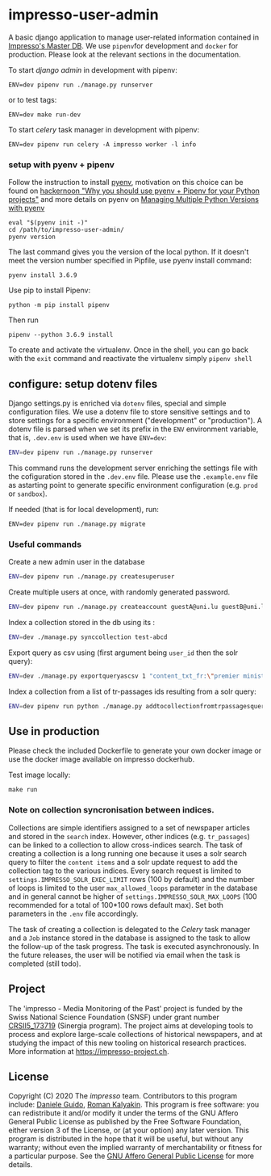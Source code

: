 # impresso-user-admin

A basic django application to manage user-related information contained in [Impresso's Master DB](https://github.com/impresso/impresso-master-db).
We use `pipenv`for development and `docker` for production. Please look at the relevant sections in the documentation.

To start _django admin_ in development with pipenv:

    ENV=dev pipenv run ./manage.py runserver

or to test tags:

    ENV=dev make run-dev

To start _celery_ task manager in development with pipenv:

    ENV=dev pipenv run celery -A impresso worker -l info

### setup with pyenv + pipenv

Follow the instruction to install [pyenv](https://github.com/pyenv/pyenv), motivation on this choice can be found on [hackernoon "Why you should use pyenv + Pipenv for your Python projects"](https://hackernoon.com/reaching-python-development-nirvana-bb5692adf30c)
and more details on pyenv on [Managing Multiple Python Versions with pyenv](http://akbaribrahim.com/managing-multiple-python-versions-with-pyenv/)

```
eval "$(pyenv init -)"
cd /path/to/impresso-user-admin/
pyenv version
```

The last command gives you the version of the local python. If it doesn't meet the version number specified in Pipfile,
use pyenv install command:

```
pyenv install 3.6.9
```

Use pip to install Pipenv:

```
python -m pip install pipenv
```

Then run

```
pipenv --python 3.6.9 install
```

To create and activate the virtualenv. Once in the shell, you can go back with the `exit` command and reactivate the virtualenv simply `pipenv shell`

## configure: setup dotenv files

Django settings.py is enriched via `dotenv` files, special and simple configuration files.
We use a dotenv file to store sensitive settings and to store settings for a specific environment ("development" or "production"). A dotenv file is parsed when we set its prefix in the `ENV` environment variable, that is, `.dev.env` is used when we have `ENV=dev`:

```sh
ENV=dev pipenv run ./manage.py runserver
```

This command runs the development server enriching the settings file with the cofiguration stored in the `.dev.env` file.
Please use the `.example.env` file as astarting point to generate specific environment configuration (e.g. `prod` or `sandbox`).

If needed (that is for local development), run:

```
ENV=dev pipenv run ./manage.py migrate
```

### Useful commands

Create a new admin user in the database

```sh
ENV=dev pipenv run ./manage.py createsuperuser
```

Create multiple users at once, with randomly generated password.

```sh
ENV=dev pipenv run ./manage.py createaccount guestA@uni.lu guestB@uni.lu
```

Index a collection stored in the db using its <id>:

```sh
ENV=dev ./manage.py synccollection test-abcd
```

Export query as csv using (first argument being `user_id` then the solr query):

```sh
ENV=dev ./manage.py exportqueryascsv 1 "content_txt_fr:\"premier ministre portugais\""
```

Index a collection from a list of tr-passages ids resulting from a solr query:

```sh
ENV=dev pipenv run python ./manage.py addtocollectionfromtrpassagesquery local-dg-abcde "cluster_id_s:tr-nobp-all-v01-c8590083914"
```

## Use in production

Please check the included Dockerfile to generate your own docker image or use the docker image available on impresso dockerhub.

Test image locally:

```
make run
```

### Note on collection syncronisation between indices.

Collections are simple identifiers assigned to a set of newspaper articles and stored in the `search` index. However, other indices (e.g. `tr_passages`) can be linked to a collection to allow cross-indices search.
The task of creating a collection is a long running one because it uses a solr search query to filter the `content items` and a solr update request to add the collection tag to the various indices. Every search request is limited to `settings.IMPRESSO_SOLR_EXEC_LIMIT` rows (100 by default) and the number of loops is limited to the user `max_allowed_loops` parameter in the database and in general cannot be higher of `settings.IMPRESSO_SOLR_MAX_LOOPS` (100 recommended for a total of 100\*100 rows default max). Set both parameters in the `.env` file accordingly.

The task of creating a collection is delegated to the _Celery_ task manager and a `Job` instance stored in the database is assigned to the task to allow the follow-up of the task progress. The task is executed asynchronously. In the future releases, the user will be notified via email when the task is completed (still todo).

## Project

The 'impresso - Media Monitoring of the Past' project is funded by the Swiss National Science Foundation (SNSF) under grant number [CRSII5_173719](http://p3.snf.ch/project-173719) (Sinergia program). The project aims at developing tools to process and explore large-scale collections of historical newspapers, and at studying the impact of this new tooling on historical research practices. More information at https://impresso-project.ch.

## License

Copyright (C) 2020 The _impresso_ team. Contributors to this program include: [Daniele Guido](https://github.com/danieleguido), [Roman Kalyakin](https://github.com/theorm).
This program is free software: you can redistribute it and/or modify it under the terms of the GNU Affero General Public License as published by the Free Software Foundation, either version 3 of the License, or (at your option) any later version.
This program is distributed in the hope that it will be useful, but without any warranty; without even the implied warranty of merchantability or fitness for a particular purpose. See the [GNU Affero General Public License](https://github.com/impresso/impresso-user-admin/blob/master/LICENSE) for more details.
